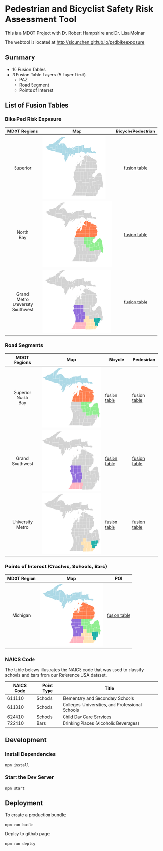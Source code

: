 # Pedestrian and Bicyclist Safety Risk Assessment Tool

This is a MDOT Project with Dr. Robert Hampshire and Dr. Lisa Molnar

The webtool is located at http://sicunchen.github.io/pedbikeexposure

## Summary

- 10 Fusion Tables
- 3 Fusion Table Layers (5 Layer Limit)
  - PAZ
  - Road Segment
  - Points of Interest

## List of Fusion Tables

### Bike Ped Risk Exposure

|               MDOT Regions                | Map                                       |                                             Bicycle/Pedestrian                                             |
| :---------------------------------------: | ----------------------------------------- | :--------------------------------------------------------------------------------------------------------: |
|                 Superior                  | ![Superior](markdown-img/superior.png)    | [fusion table](https://fusiontables.google.com/DataSource?docid=1pp4Axxd5C8U7RByKuZsidxmSulBH7YSDTWn25ohQ) |
|               North<br>Bay                | ![North, Bay](markdown-img/north_bay.png) | [fusion table](https://fusiontables.google.com/DataSource?docid=12Vn0EY7_LJm_kHKsjUnJO4luY-4cekMha6QCiPoG) |
| Grand<br>Metro<br>University<br>Southwest | ![GMUS](markdown-img/GMUS.png)            | [fusion table](https://fusiontables.google.com/DataSource?docid=1pL3uVpWWEVwXZLUs-LvfSMFSBwd-KL94bT7qxUm9) |

### Road Segments

|       MDOT Regions       | Map                                                          | Bicycle                                                                                                    | Pedestrian                                                                                                 |
| :----------------------: | ------------------------------------------------------------ | ---------------------------------------------------------------------------------------------------------- | ---------------------------------------------------------------------------------------------------------- |
| Superior<br>North<br>Bay | ![Superior, North, Bay](markdown-img/superior_north_bay.png) | [fusion table](https://fusiontables.google.com/DataSource?docid=1jG6XplSByvnOTrKJsu240CvPj47fi-Buo5CG733v) | [fusion table](https://fusiontables.google.com/DataSource?docid=1xmTwYnMVqWloOCs2r4CaXLSmmSUAORhTbK4oHJN7) |
|    Grand<br>Southwest    | ![Grand, Southwest](markdown-img/grand_southwest.png)        | [fusion table](https://fusiontables.google.com/DataSource?docid=1uVriSHt8mBMmp2-M90TrXHpWeY0KKTuiogaq3p_4) | [fusion table](https://fusiontables.google.com/DataSource?docid=1M8aJiDnW-DYfP3JGfoWaKS2TtqakFrAGmzyu1az4) |
|   University<br>Metro    | ![University, Metro](markdown-img/uni_metro.png)             | [fusion table](https://fusiontables.google.com/DataSource?docid=1KaSmG9GnL0svhfGWIOyg_PMJvBFCKp3bbwZSc1md) | [fusion table](https://fusiontables.google.com/DataSource?docid=1MhIuLV6ryl1C6wcIhYqyLG7JkdSCu38Vq1lGO8w5) |

### Points of Interest (Crashes, Schools, Bars)

| MDOT Region | Map                          | POI                                                                                                        |
| :---------: | ---------------------------- | ---------------------------------------------------------------------------------------------------------- |
|  Michigan   | ![MI](markdown-img/MDOT.png) | [fusion table](https://fusiontables.google.com/DataSource?docid=1WYNs_bniznkgQMwU-lhxstOJ7vlTvVggXSV4TMUh) |

### NAICS Code

The table belows illustrates the NAICS code that was used to classify schools and bars from our Reference USA dataset.

| NAICS Code | Point Type | Title                                            |
| ---------- | ---------- | ------------------------------------------------ |
| 611110     | Schools    | Elementary and Secondary Schools                 |
| 611310     | Schools    | Colleges, Universities, and Professional Schools |
| 624410     | Schools    | Child Day Care Services                          |
| 722410     | Bars       | Drinking Places (Alcoholic Beverages)            |

## Development

### Install Dependencies

`npm install`

### Start the Dev Server

`npm start`

## Deployment

To create a production bundle:

`npm run build`

Deploy to github page:

`npm run deploy`
